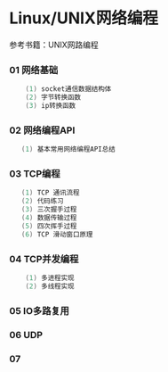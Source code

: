 # Linux/UNIX网络编程

参考书籍：UNIX网路编程

### 01 网络基础
```cpp
    (1) socket通信数据结构体
    (2) 字节转换函数
    (3) ip转换函数
```

### 02 网络编程API
```cpp
   (1) 基本常用网络编程API总结
```

### 03 TCP编程
```cpp
   (1) TCP 通讯流程
   (2) 代码练习
   (3) 三次握手过程
   (4) 数据传输过程
   (5) 四次挥手过程
   (6) TCP 滑动窗口原理
```

### 04 TCP并发编程
```cpp
    (1) 多进程实现
    (2) 多线程实现
```

### 05 IO多路复用


### 06 UDP

### 07 


